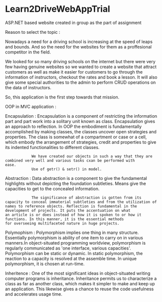 # Learn2DriveWebAppTrial
ASP.NET based website created in group as the part of assignment

Reason to select the topic :

Nowadays a need for a driving school is increasing at the speed of leaps and bounds. And so the need for the websites for them as a proffesional competitor in the field.

We looked for so many driving schools on the internet but there were very few having genuine websites so we wanted to create a website that attract customers as well as make it easier for customers to go through the information of instructors, checkout the rates and book a lesson. It will also give some special authorities to the admin to perform CRUD operations on the data of instructors.

So, this application is the first step towards that mission.

OOP in MVC application : 

Encapsulation : Encapsulation is a component of restricting the information part and part work into a solitary unit known as class.                     Encapsulation gives an approach to reflection. In OOP the embodiment is fundamentally accomplished by making                             classes, the classes uncover open strategies and properties. The class is somewhat of a compartment or case or a                         cell, which embody the arrangement of strategies, credit and properties to give its indented functionalities to                         different classes.

                We have created our objects in such a way that they are combined very well and various tasks cxan be performed with                     ease.
                Use of getr() & setr() in model.
                
Abstraction   : Data abstraction is a component to give the fundamental highlights without depicting the foundation subtleties. Means                   give the capacities to get to the concealed information. 

                The significance of abstraction is gotten from its capacity to conceal immaterial subtleties and from the utilization of                 names to reference objects. Reflection is fundamental in the development of projects. It puts the accentuation on what                   an article is or does instead of how it is spoken to or how it functions. In this manner, it is the essential methods                   for overseeing multifaceted nature in huge projects.
                
Polymophism :  Polymorphism implies one thing in many structure. Essentially polymorphism is ability of one item to carry on in various                manners.In object-situated programming worldview, polymorphism is regularly communicated as 'one interface, various                      capacities'. Polymorphism can be static or dynamic. In static polymorphism, the reaction to a capacity is resolved at the                assemble time. In unique polymorphism, it is chosen at run-time.

Inheritence :  One of the most significant ideas in object-situated writing computer programs is inheritance. Inheritance permits us to                characterize a class as far as another class, which makes it simpler to make and keep up an application. This                            likewise gives a chance to reuse the code usefulness and accelerates usage time.
